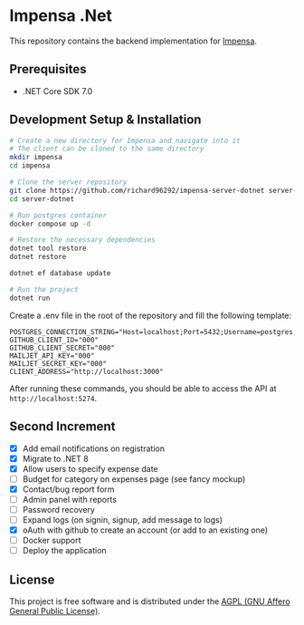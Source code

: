# Impensa .Net

This repository contains the backend implementation for [Impensa](https://github.com/richard96292/impensa).

## Prerequisites

- .NET Core SDK 7.0

## Development Setup & Installation

```bash
# Create a new directory for Impensa and navigate into it
# The client can be cloned to the same directory
mkdir impensa
cd impensa

# Clone the server repository
git clone https://github.com/richard96292/impensa-server-dotnet server-dotnet
cd server-dotnet

# Run postgres container
docker compose up -d

# Restore the necessary dependencies
dotnet tool restore
dotnet restore

dotnet ef database update

# Run the project
dotnet run
```

Create a .env file in the root of the repository and fill the following template:

```dotenv
POSTGRES_CONNECTION_STRING="Host=localhost;Port=5432;Username=postgres;Password=postgres;Database=postgres;"
GITHUB_CLIENT_ID="000"
GITHUB_CLIENT_SECRET="000"
MAILJET_API_KEY="000"
MAILJET_SECRET_KEY="000"
CLIENT_ADDRESS="http://localhost:3000"
```

After running these commands, you should be able to access the API at `http://localhost:5274`.

## Second Increment

- [x] Add email notifications on registration
- [x] Migrate to .NET 8
- [x] Allow users to specify expense date
- [ ] Budget for category on expenses page (see fancy mockup)
- [x] Contact/bug report form
- [ ] Admin panel with reports
- [ ] Password recovery
- [ ] Expand logs (on signin, signup, add message to logs)
- [x] oAuth with github to create an account (or add to an existing one) 
- [ ] Docker support
- [ ] Deploy the application

## License

This project is free software and is distributed under
the [AGPL (GNU Affero General Public License)](https://www.gnu.org/licenses/agpl-3.0.en.html).

